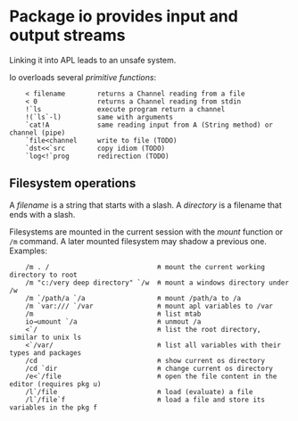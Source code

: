 # Package io provides input and output streams

Linking it into APL leads to an unsafe system.

Io overloads several *primitive functions*:
```
	< filename        returns a Channel reading from a file
	< 0               returns a Channel reading from stdin
	!`ls              execute program return a channel
	!(`ls`-l)         same with arguments
	`cat!A            same reading input from A (String method) or channel (pipe)
	`file<channel     write to file (TODO)
	`dst<<`src        copy idiom (TODO)
	`log<!`prog       redirection (TODO)
```

## Filesystem operations

A *filename* is a string that starts with a slash.
A *directory* is a filename that ends with a slash.

Filesystems are mounted in the current session with the *mount* function or `/m` command.
A later mounted filesystem may shadow a previous one.
Examples:
```
	/m . /                           ⍝ mount the current working directory to root
	/m "c:/very deep directory" `/w  ⍝ mount a windows directory under /w
	/m `/path/a `/a                  ⍝ mount /path/a to /a
	/m `var:/// `/var                ⍝ mount apl variables to /var
	/m                               ⍝ list mtab
	io→umount `/a                    ⍝ unmout /a
	<`/                              ⍝ list the root directory, similar to unix ls
	<`/var/                          ⍝ list all variables with their types and packages
	/cd                              ⍝ show current os directory
	/cd `dir                         ⍝ change current os directory
	/e<`/file                        ⍝ open the file content in the editor (requires pkg u)
	/l`/file                         ⍝ load (evaluate) a file
	/l`/file`f                       ⍝ load a file and store its variables in the pkg f
```
